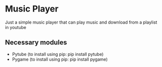 # Music Player
Just a simple music player that can play music and download from a playlist in youtube

## Necessary modules
- Pytube (to install using pip: pip install pytube)
- Pygame (to install using pip: pip install pygame)
